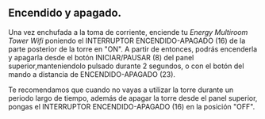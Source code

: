 ## Encendido y apagado. 

Una vez enchufada a la toma de corriente, enciende tu *Energy Multiroom Tower Wifi* poniendo el INTERRUPTOR ENCENDIDO-APAGADO (16) de la parte posterior de la torre en "ON". A partir de entonces, podrás encenderla y apagarla desde el botón INICIAR/PAUSAR (8) del panel superior,manteniendolo pulsado durante 2 segundos, o con el botón del mando a distancia de ENCENDIDO-APAGADO (23).

Te recomendamos que cuando no vayas a utilizar la torre durante un periodo largo de tiempo, además de apagar la torre desde el panel superior, pongas el INTERRUPTOR ENCENDIDO-APAGADO (16)  en la posición "OFF".
